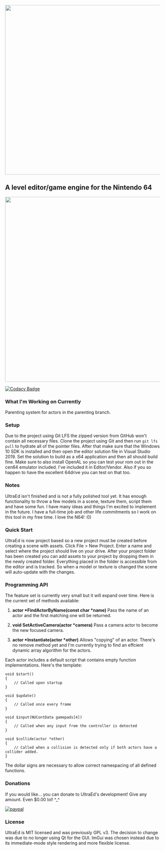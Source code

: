 <img src="https://s3.amazonaws.com/kittypizza/ultraed.png" width="550">

## A level editor/game engine for the Nintendo 64

<img src="https://i.imgur.com/TSwNWNs.png" width="600">

[![Codacy Badge](https://api.codacy.com/project/badge/Grade/f246a65f5b4f480f922a5ed886eb37e8)](https://www.codacy.com/app/deadcast2/UltraEd?utm_source=github.com&amp;utm_medium=referral&amp;utm_content=deadcast2/UltraEd&amp;utm_campaign=Badge_Grade)

### What I'm Working on Currently
Parenting system for actors in the parenting branch.

### Setup

Due to the project using Git LFS the zipped version from GitHub won't contain all necessary files. Clone the project using Git and then run `git lfs pull` to hydrate all of the pointer files. After that make sure that the Windows 10 SDK is installed and then open the editor solution file in Visual Studio 2019. Set the solution to build as a x64 application and then all should build fine. Make sure to also install OpenAL so you can test your rom out in the cen64 emulator included. I've included it in Editor/Vendor. Also if you so happen to have the excellent 64drive you can test on that too.

### Notes

UltraEd isn't finished and is not a fully polished tool yet. It has enough functionality to throw a few models in a scene, texture them, script them and have some fun. I have many ideas and things I'm excited to implement in the future. I have a full-time job and other life commitments so I work on this tool in my free time. I love the N64! :0)

### Quick Start

UltraEd is now project based so a new project must be created before creating a scene with assets. Click File > New Project. Enter a name and select where the project should live on your drive. After your project folder has been created you can add assets to your project by dropping them in the newly created folder. Everything placed in the folder is accessible from the editor and is tracked. So when a model or texture is changed the scene will auto-update with the changes.

### Programming API

The feature set is currently very small but it will expand over time. Here is the current set of methods available:

1. **actor \*FindActorByName(const char \*name)**
Pass the name of an actor and the first matching one will be returned.

2. **void SetActiveCamera(actor \*camera)**
Pass a camera actor to become the new focused camera.

3. **actor \*Instantiate(actor \*other)**
Allows "copying" of an actor. There's no remove method yet and I'm currently trying to find an effcient dynamic array algorithm for the actors.

Each actor includes a default script that contains empty function implementations. Here's the template:

```
void $start()
{
    // Called upon startup
}

void $update()
{
    // Called once every frame
}

void $input(NUContData gamepads[4])
{
    // Called when any input from the controller is detected
}

void $collide(actor *other)
{
    // Called when a collision is detected only if both actors have a collider added.
}
```

The dollar signs are necessary to allow correct namespacing of all defined functions.

### Donations

If you would like... you can donate to UltraEd's development! Give any amount. Even $0.00 lol! ^_^

[![paypal](https://www.paypalobjects.com/en_US/i/btn/btn_donateCC_LG.gif)](https://www.paypal.com/cgi-bin/webscr?cmd=_s-xclick&hosted_button_id=R25G2EARP89AL)

### License

UltraEd is MIT licensed and was previously GPL v3. The decision to change was due to no longer using Qt for the GUI. ImGui was chosen instead due to its immediate-mode style rendering and more flexible license.
